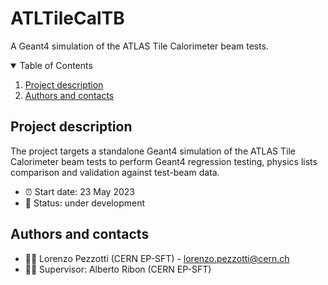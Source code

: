 # ATLTileCalTB
A Geant4 simulation of the ATLAS Tile Calorimeter beam tests.

<!-- TABLE OF CONTENTS -->
<details open="open">
  <summary>Table of Contents</summary>
  <ol>
    <li><a href="#project-description">Project description</a></li>                         <li><a href="#authors-and-contacts">Authors and contacts</a></li>
 </details>

<!--Project desription-->
## Project description
The project targets a standalone Geant4 simulation of the ATLAS Tile Calorimeter beam tests to perform Geant4 regression testing, physics lists comparison and validation against test-beam data.
- ⏰ Start date: 23 May 2023 
- 📌 Status: under development
  
<!--Authors and contacts-->
## Authors and contacts
- 👨‍🔬 Lorenzo Pezzotti (CERN EP-SFT) - lorenzo.pezzotti@cern.ch 
- 👨‍🔬 Supervisor: Alberto Ribon (CERN EP-SFT)
